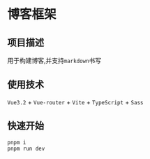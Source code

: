 # 博客框架
## 项目描述
用于构建博客,并支持`markdown`书写

## 使用技术
`Vue3.2` + `Vue-router` + `Vite` + `TypeScript` + `Sass`

## 快速开始
```shell
pnpm i
pnpm run dev
```